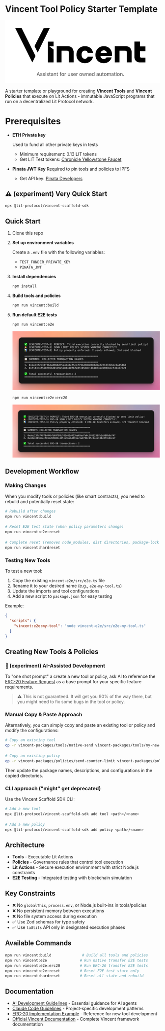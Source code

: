 # Vincent Tool Policy Starter Template

![Vincent Starter Kit](thumbnail.png)

A starter template or playground for creating **Vincent Tools** and **Vincent Policies** that execute on Lit Actions - immutable JavaScript programs that run on a decentralized Lit Protocol network.

# Prerequisites

- **ETH Private key**

  Used to fund all other private keys in tests

  - Minimum requirement: 0.13 LIT tokens
  - Get LIT Test tokens: [Chronicle Yellowstone Faucet](https://chronicle-yellowstone-faucet.getlit.dev/)

- **Pinata JWT Key**
  Required to pin tools and policies to IPFS

  - Get API key: [Pinata Developers](https://app.pinata.cloud/developers/api-keys)

## ⚠️ (experiment) Very Quick Start

```bash
npx @lit-protocol/vincent-scaffold-sdk
```

## Quick Start

1. Clone this repo

2. **Set up environment variables**

   Create a `.env` file with the following variables:

   - `TEST_FUNDER_PRIVATE_KEY`
   - `PINATA_JWT`

3. **Install dependencies**

   ```bash
   npm install
   ```

4. **Build tools and policies**

   ```bash
   npm run vincent:build
   ```

5. **Run default E2E tests**

   ```bash
   npm run vincent:e2e
   ```

   ![Native send](e2e-native-send.png)

   ```bash
   npm run vincent:e2e:erc20
   ```

   ![ERC20 E2E](e2e-erc20.png)

## Development Workflow

### Making Changes

When you modify tools or policies (like smart contracts), you need to rebuild and potentially reset state:

```bash
# Rebuild after changes
npm run vincent:build

# Reset E2E test state (when policy parameters change)
npm run vincent:e2e:reset

# Complete reset (removes node_modules, dist directories, package-lock files)
npm run vincent:hardreset
```

### Testing New Tools

To test a new tool:

1. Copy the existing `vincent-e2e/src/e2e.ts` file
2. Rename it to your desired name (e.g., `e2e-my-tool.ts`)
3. Update the imports and tool configurations
4. Add a new script to `package.json` for easy testing

Example:

```json
{
  "scripts": {
    "vincent:e2e:my-tool": "node vincent-e2e/src/e2e-my-tool.ts"
  }
}
```

## Creating New Tools & Policies

### 🧪 (experiment) AI-Assisted Development

To "one shot prompt" a create a new tool or policy, ask AI to reference the [ERC-20 Feature Request](./erc-20-feature-request.md) as a base prompt for your specific feature requirements.

> ⚠️ This is not guaranteed. It will get you 90% of the way there, but you might need to fix some bugs in the tool or policy.

### Manual Copy & Paste Approach

Alternatively, you can simply copy and paste an existing tool or policy and modify the configurations:

```bash
# Copy an existing tool
cp -r vincent-packages/tools/native-send vincent-packages/tools/my-new-tool

# Copy an existing policy
cp -r vincent-packages/policies/send-counter-limit vincent-packages/policies/my-new-policy
```

Then update the package names, descriptions, and configurations in the copied directories.

### CLI approach ("might" get deprecated)

Use the Vincent Scaffold SDK CLI:

```bash
# Add a new tool
npx @lit-protocol/vincent-scaffold-sdk add tool <path>/<name>

# Add a new policy
npx @lit-protocol/vincent-scaffold-sdk add policy <path>/<name>
```

## Architecture

- **Tools** - Executable Lit Actions
- **Policies** - Governance rules that control tool execution
- **Lit Actions** - Secure execution environment with strict Node.js constraints
- **E2E Testing** - Integrated testing with blockchain simulation

## Key Constraints

- ❌ No `globalThis`, `process.env`, or Node.js built-ins in tools/policies
- ❌ No persistent memory between executions
- ❌ No file system access during execution
- ✅ Use Zod schemas for type safety
- ✅ Use `laUtils` API only in designated execution phases

## Available Commands

```bash
npm run vincent:build              # Build all tools and policies
npm run vincent:e2e               # Run native transfer E2E tests
npm run vincent:e2e:erc20         # Run ERC-20 transfer E2E tests
npm run vincent:e2e:reset         # Reset E2E test state only
npm run vincent:hardreset         # Reset all state and rebuild
```

## Documentation

- [AI Development Guidelines](./AGENTS.md) - Essential guidance for AI agents
- [Claude Code Guidelines](./CLAUDE.md) - Project-specific development patterns
- [ERC-20 Implementation Example](./erc-20-feature-request.md) - Reference for new tool development
- [Official Vincent Documentation](https://docs.heyvincent.ai/) - Complete Vincent framework documentation

```

```

